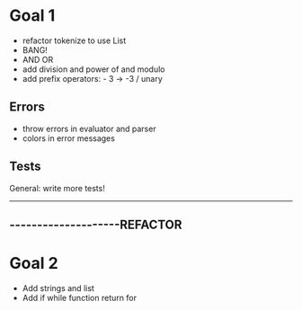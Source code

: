 # Goal 1

- refactor tokenize to use List
- BANG!
- AND OR
- add division and power of and modulo
- add prefix operators: - 3 -> -3 / unary

## Errors
- throw errors in evaluator and parser
- colors in error messages

## Tests
General: write more tests!

----------------------------
--------------------REFACTOR
----------------------------

# Goal 2
- Add strings and list
- Add if while function return for

